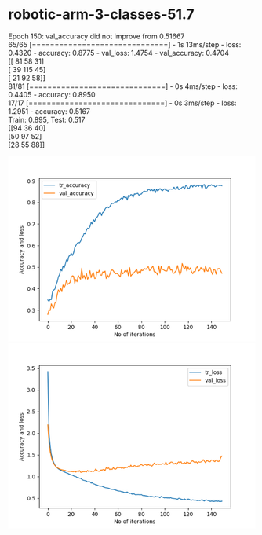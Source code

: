 # robotic-arm-3-classes-51.7
Epoch 150: val_accuracy did not improve from 0.51667 <br/>
65/65 [==============================] - 1s 13ms/step - loss: 0.4320 - accuracy: 0.8775 - val_loss: 1.4754 - val_accuracy: 0.4704  <br/>
[[ 81  58   31]   <br/>
 [ 39  115  45]   <br/>
 [ 21  92   58]]  <br/>
81/81 [==============================] - 0s 4ms/step - loss: 0.4405 - accuracy: 0.8950  <br/>
17/17 [==============================] - 0s 3ms/step - loss: 1.2951 - accuracy: 0.5167  <br/>
Train: 0.895, Test: 0.517  <br/>
[[94  36  40]  <br/>
 [50  97  52]  <br/>
 [28  55  88]] <br/>
 
 ![Screenshot](accuracy_51.7.png)
 ![Screenshot](loss_51.7.png)

